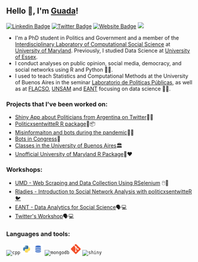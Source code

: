 ## Hello 👋, I'm [Guada](https://github.com/Guadag12/)! 

[![Linkedin Badge](https://img.shields.io/badge/-LinkedIn-0e76a8?style=flat-square&logo=Linkedin&logoColor=white)](https://www.linkedin.com/in/guadalupe-andrea-gonzalez-68b19913a/)
[![Twitter Badge](https://img.shields.io/badge/-Twitter-00acee?style=flat-square&logo=Twitter&logoColor=white)](https://twitter.com/guadag12)
[![Website Badge](https://img.shields.io/badge/website-000000?style=flat-square&logo=About.me&logoColor=white)](https://guadagonzalez.com/)
![](https://visitor-badge.glitch.me/badge?page_id=guadag12.politicxsentwitteR&style=flat-square&color=0088cc)



- I'm a PhD student in Politics and Government and a member of the [Interdisciplinary Laboratory of Computational Social Science](https://ilcss.umd.edu/) at [University of Maryland](https://umd.edu/). Previously, I studied Data Science at [University of Essex](https://www.essex.ac.uk/).
- I conduct analyses on public opinion, social media, democracy, and social networks using R and Python 👩‍💻.
- I used to teach Statistics and Computational Methods at the University of Buenos Aires in the seminar [Laboratorio de Politicas Públicas](https://twitter.com/LABPoliticasUBA),  as well as at [FLACSO](https://www.flacso.org.ar/formacion-academica/big-data-e-inteligencia-territorial/cuerpo-docente/), [UNSAM](https://noticias.unsam.edu.ar/2023/08/28/pmet-septiembre-ciencia-de-datos-aplicada-para-la-administracion-publica-y-ciencias-sociales/) and [EANT](https://twitter.com/eanttech) focusing on data science 👥🔬.


### Projects that I've been worked on:
- [Shiny App about Politicians from Argentina on Twitter](https://oderedes.shinyapps.io/politicosentwitter/)👨‍💼 
- [PoliticxsentwitteR R package](https://github.com/guadag12/politicxsentwitteR)🔷📦
- [Misinformaiton and bots during the pandemic](https://github.com/Observatorio-de-Redes/usuariosdudosaprocedencia)💉🤖
- [Bots in Congress](https://github.com/Guadag12/bots_in_congress)📱
- [Classes in the University of Buenos Aires](https://github.com/labpoliticasuba)🏛️
- [Unofficial University of Maryland R Package](https://github.com/guadag12/goterps)🐢❤️

### Workshops:
- [UMD - Web Scraping and Data Collection Using RSelenium](https://guadag12.github.io/selenium-r-workshop/#/title-slide) 🖱️🎨 
- [Rladies - Introduction to Social Network Analysis with politicxsentwitteR 🐦](https://github.com/guadag12/socialnetwork-rladies-talk)
- [EANT - Data Analytics for Social Science](https://eant.tech/escuela-de-ciencias-de-datos/cursos/taller-data-analytics-para-ciencias-sociales)🗣💻
- [Twitter's Workshop](https://github.com/labpoliticasuba/Taller-de-Twitter)🗣💻


### Languages and tools:
<code><img height="27" src="https://new.library.arizona.edu/sites/default/files/styles/featured_image/public/featured_media/rprogramming.png?itok=tW_Lc4a8" alt="cpp"></code>
<code><img height="27" src="https://raw.githubusercontent.com/github/explore/80688e429a7d4ef2fca1e82350fe8e3517d3494d/topics/python/python.png" alt="python"></code>
<code><img height="27" src="https://raw.githubusercontent.com/github/explore/80688e429a7d4ef2fca1e82350fe8e3517d3494d/topics/sql/sql.png" alt="sql"></code>
<code><img height="27" src="https://encrypted-tbn0.gstatic.com/images?q=tbn%3AANd9GcSTTzPAw-55ssm1Im594xYZ9eRQu2JylrkYLg&usqp=CAU" alt="mongodb"></code>
<code><img height="27" src="https://raw.githubusercontent.com/devicons/devicon/master/icons/git/git-original.svg" alt="git"></code>
<code><img height="27" src="https://blog.efpsa.org/wp-content/uploads/2019/04/pic1.png" alt="shiny"></code>

<!--
**Guadag12/Guadag12** is a ✨ _special_ ✨ repository because its `README.md` (this file) appears on your GitHub profile.
-->
